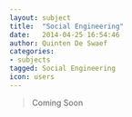 ```yaml
---
layout: subject
title:  "Social Engineering"
date:   2014-04-25 16:54:46
author: Quinten De Swaef
categories:
- subjects
tagged: Social Engineering
icon: users
---
```


> Coming Soon

